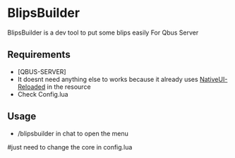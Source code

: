 # BlipsBuilder

BlipsBuilder is a dev tool to put some blips easily For Qbus Server

  
## Requirements 
- [QBUS-SERVER]
- It doesnt need anything else to works because it already uses [NativeUI-Reloaded](https://github.com/iTexZoz/NativeUILua-Reloaded) in the resource
- Check Config.lua

## Usage

- /blipsbuilder in chat to open the menu


#just need to change the core in config.lua